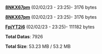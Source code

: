 [**8NKX67pm**](/data/8NKX67pm.txt) (02/02/23 - 23:25)- 3176 bytes

[**8NKX67pm**](/data/8NKX67pm.txt) (02/02/23 - 23:25)- 3176 bytes

[**FpjYT2i6**](/data/FpjYT2i6.txt) (02/02/23 - 23:25)- 111182 bytes

**Total Datas**: 7926

**Total Size**: 53.23 MB / 53.2 MB
